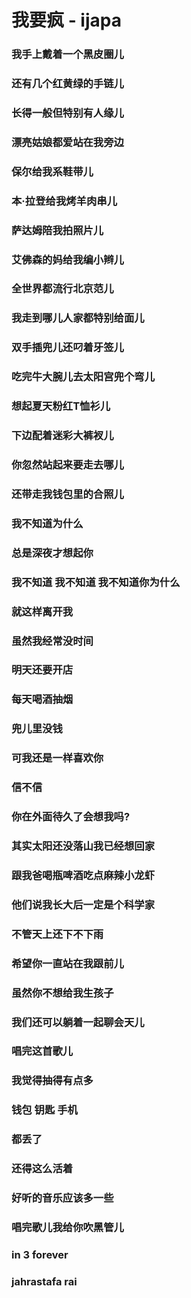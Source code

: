 # 我要疯 - ijapa


### 我手上戴着一个黑皮圈儿
### 还有几个红黄绿的手链儿
### 长得一般但特别有人缘儿
### 漂亮姑娘都爱站在我旁边
### 保尔给我系鞋带儿
### 本·拉登给我烤羊肉串儿
### 萨达姆陪我拍照片儿
### 艾佛森的妈给我编小辫儿
### 全世界都流行北京范儿
### 我走到哪儿人家都特别给面儿
### 双手插兜儿还叼着牙签儿
### 吃完牛大腕儿去太阳宫兜个弯儿
### 想起夏天粉红T恤衫儿
### 下边配着迷彩大裤衩儿
### 你忽然站起来要走去哪儿
### 还带走我钱包里的合照儿
### 我不知道为什么
### 总是深夜才想起你
### 我不知道 我不知道 我不知道你为什么
### 就这样离开我
### 虽然我经常没时间
### 明天还要开店
### 每天喝酒抽烟
### 兜儿里没钱
### 可我还是一样喜欢你
### 信不信

### 你在外面待久了会想我吗?
### 其实太阳还没落山我已经想回家
### 跟我爸喝瓶啤酒吃点麻辣小龙虾
### 他们说我长大后一定是个科学家
### 不管天上还下不下雨
### 希望你一直站在我跟前儿
### 虽然你不想给我生孩子
### 我们还可以躺着一起聊会天儿
### 唱完这首歌儿

### 我觉得抽得有点多
### 钱包 钥匙 手机
### 都丢了
### 还得这么活着
### 好听的音乐应该多一些
### 唱完歌儿我给你吹黑管儿

### in 3 forever

### jahrastafa rai

